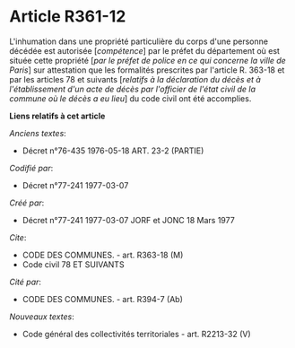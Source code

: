 # Article R361-12

L'inhumation dans une propriété particulière du corps d'une personne décédée est autorisée [*compétence*] par le préfet du
département où est située cette propriété [*par le préfet de police en ce qui concerne la ville de Paris*] sur attestation
que les formalités prescrites par l'article R. 363-18 et par les articles 78 et suivants [*relatifs à la déclaration du décès
et à l'établissement d'un acte de décès par l'officier de l'état civil de la commune où le décès a eu lieu*] du code civil
ont été accomplies.

**Liens relatifs à cet article**

_Anciens textes_:

  - Décret n°76-435 1976-05-18 ART. 23-2 (PARTIE)

_Codifié par_:

  - Décret n°77-241 1977-03-07

_Créé par_:

  - Décret n°77-241 1977-03-07 JORF et JONC 18 Mars 1977

_Cite_:

  - CODE DES COMMUNES. - art. R363-18 (M)
  - Code civil 78 ET SUIVANTS

_Cité par_:

  - CODE DES COMMUNES. - art. R394-7 (Ab)

_Nouveaux textes_:

  - Code général des collectivités territoriales - art. R2213-32 (V)
